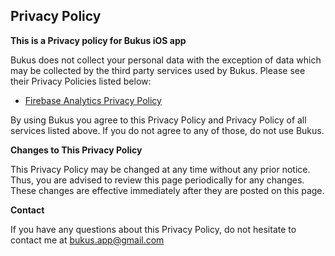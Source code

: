 ## Privacy Policy

**This is a Privacy policy for Bukus iOS app**

Bukus does not collect your personal data with the exception of data which may be collected by the third party services used by Bukus. Please see their Privacy Policies listed below:

*   [Firebase Analytics Privacy Policy](https://firebase.google.com/policies/analytics)

By using Bukus you agree to this Privacy Policy and Privacy Policy of all services listed above. If you do not agree to any of those, do not use Bukus.

**Changes to This Privacy Policy**

This Privacy Policy may be changed at any time without any prior notice. Thus, you are advised to review this page periodically for any changes. These changes are effective immediately after they are posted on this page.

**Contact**

If you have any questions about this Privacy Policy, do not hesitate to contact me at  [bukus.app@gmail.com](mailto:bukus.app@gmail.com) 
